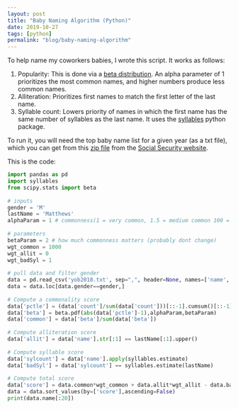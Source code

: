 ```yaml
---
layout: post
title: "Baby Naming Algorithm (Python)"
date: 2019-10-27
tags: [python]
permalink: "blog/baby-naming-algorithm"
---
```

To help name my coworkers babies, I wrote this script. It works as follows:

1. Popularity:  This is done via a [beta distribution](https://en.wikipedia.org/wiki/Beta_distribution). An alpha parameter of 1 prioritizes the most common names, and higher numbers produce less common names.
2. Alliteration: Prioritizes first names to match the first letter of the last name.
3. Syllable count: Lowers priority of names in which the first name has the same number of syllables as the last name. It uses the [syllables](https://pypi.org/project/syllables/) python package.

To run it, you will need the top baby name list for a given year (as a txt file), which you can get from this [zip file](https://www.ssa.gov/oact/babynames/names.zip) from the [Social Security website](https://www.ssa.gov/oact/babynames/limits.html).

This is the code:

``` python
import pandas as pd
import syllables
from scipy.stats import beta
 
# inputs
gender = 'M'
lastName = 'Matthews'
alphaParam = 1 # commonness(1 = very common, 1.5 = medium common 100 = very uncommon)
 
# parameters
betaParam = 2 # how much commonness matters (probably dont change)
wgt_common = 1000
wgt_allit = 0
wgt_badSyl = 1
 
# pull data and filter gender
data = pd.read_csv('yob2018.txt', sep=",", header=None, names=['name','gender','count'])
data = data.loc[data.gender==gender,]
 
# Compute a commonality score
data['pctle'] = (data['count']/sum(data['count']))[::-1].cumsum()[::-1]
data['beta'] = beta.pdf(abs(data['pctle']-1),alphaParam,betaParam)
data['common'] = data['beta']/sum(data['beta'])
 
# Compute alliteration score
data['allit'] = data['name'].str[:1] == lastName[:1].upper()
 
# Compute syllable score
data['sylcount'] = data['name'].apply(syllables.estimate)
data['badSyl'] = data['sylcount'] == syllables.estimate(lastName)
 
# Compute total score
data['score'] = data.common*wgt_common + data.allit*wgt_allit - data.badSyl*wgt_badSyl
data = data.sort_values(by=['score'],ascending=False)
print(data.name[:20])
```
